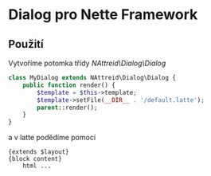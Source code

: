 # Dialog pro Nette Framework

## Použití
Vytvoříme potomka třídy *NAttreid\Dialog\Dialog*
```php
class MyDialog extends NAttreid\Dialog\Dialog {
    public function render() {
        $template = $this->template;
        $template->setFile(__DIR__ . '/default.latte');
        parent::render();
    }
}
```

a v latte podědíme pomocí 
```latte
{extends $layout}
{block content}
    html ...
```